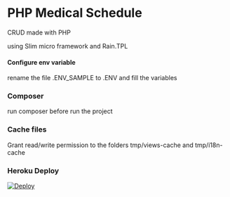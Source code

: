 # PHP Medical Schedule

CRUD made with PHP

using Slim micro framework and Rain.TPL

#### Configure env variable

rename the file .ENV_SAMPLE to .ENV and fill the variables

### Composer ###

run composer before run the project

### Cache files ###

Grant read/write permission to the folders tmp/views-cache and tmp/i18n-cache

### Heroku Deploy ###

[![Deploy](https://www.herokucdn.com/deploy/button.svg)](https://heroku.com/deploy?template=https://github.com/pabloharger/medical-schedule)